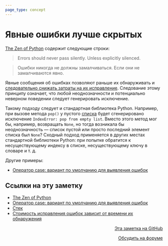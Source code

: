 ```yaml
---
page_type: concept
---
```


# Явные ошибки лучше скрытых

[The Zen of Python](20221023134241.md) содержит следующие строки:

> Errors should never pass silently.
> Unless explicitly silenced.

> Ошибки никогда не должны замалчиваться.
> Если они не замалчиваются явно.

Явные сообщения об ошибках позволяют раньше их обнаруживать и [следовательно снижать затраты на их исправление](20221023132121.md). Следование этому принципу означает, что любой неоднозначности и потенциально неверном поведении следует генерировать исключение.

Такому подходу следует и стандартная библиотека Python. Например, при вызове метода `pop()` у пустого [списка](https://docs.python.org/3/library/stdtypes.html#lists) будет сгенерировано исключение `IndexError: pop from empty list`. Вместо этого метод мог бы, например, возвращать `None`, но тогда возникала бы неоднозначность — список пустой или просто последний элемент списка был `None`? Сходный подход применяется в других местах стандартной библиотеки Python: при попытке обратится к несуществующему индексу в списке, несуществующему ключу в словаре и т. д.

Другие примеры:

- [Оператор case: вариант по умолчанию для выявления ошибок](20221023132701.md)


## Ссылки на эту заметку

* [The Zen of Python](20221023134241.md)
* [Оператор case: вариант по умолчанию для выявления ошибок](20221023132701.md)
* [Стек](20221022205412.md)
* [Стоимость исправления ошибок зависит от времени их обнаружения](20221023132121.md)


<p v-pre style="text-align: right">
  <a href="https://github.com/Kverde/algorithms/blob/main/source/20221023131820.md" target="_blank">
  Эта заметка на GitHub
  </a>
</p>



<p v-pre style="text-align: right">
  <a href="https://discourse.comtext.space/new-topic?title=%D0%AF%D0%B2%D0%BD%D1%8B%D0%B5%20%D0%BE%D1%88%D0%B8%D0%B1%D0%BA%D0%B8%20%D0%BB%D1%83%D1%87%D1%88%D0%B5%20%D1%81%D0%BA%D1%80%D1%8B%D1%82%D1%8B%D1%85&body=&category=algorithm" target="_blank">
  Обсудить на форуме
  </a>
</p>

